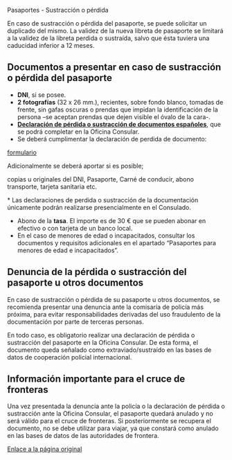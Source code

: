  Pasaportes - Sustracción o pérdida

   En caso de sustracción o pérdida del pasaporte, se puede solicitar un duplicado del mismo. La validez de la nueva libreta de pasaporte se limitará a la validez de la libreta perdida o sustraída, salvo que ésta tuviera una caducidad inferior a 12 meses. 

 Documentos a presentar en caso de sustracción o pérdida del pasaporte
---------------------------------------------------------------------

 * **DNI**, si se posee.
* **2 fotografías** (32 x 26 mm.), recientes, sobre fondo blanco, tomadas de frente, sin gafas oscuras o prendas que impidan la identificación de la persona –se aceptan prendas que dejen visible el óvalo de la cara-.
* **[Declaración de pérdida o sustracción de documentos españoles](https://www.exteriores.gob.es/Documents/DocumentosSC/Pasaportes%20y%20otros%20documentos/DeclaracionPerdida.pdf)**, que se podrá completar en la Oficina Consular.
* Se deberá cumplimentar la declaración de perdida de documento:

[formulario](https://www.exteriores.gob.es/DocumentosAuxiliaresSC/Pa%C3%ADses%20Bajos/AMSTERDAM%20%28C%29/declaraci%C3%B3n%20p%C3%A9rdida%20documentos%20DNI%20o%20pasaporte.pdf)

Adicionalmente se deberá aportar si es posible;

copias u originales del DNI, Pasaporte, Carné de conducir, abono transporte, tarjeta sanitaria etc.

\* Las declaraciones de perdida o sustracción de la documentación únicamente podrán realizarse presencialmente en el Consulado.
* Abono de la **tasa**. El importe es de 30 € que se pueden abonar en efectivo o con tarjeta de un banco local.
* En el caso de menores de edad o incapacitados, consultar los documentos y requisitos adicionales en el apartado “Pasaportes para menores de edad e incapacitados”.

 Denuncia de la pérdida o sustracción del pasaporte u otros documentos
---------------------------------------------------------------------

  En caso de sustracción o pérdida de su pasaporte u otros documentos, se recomienda presentar una denuncia ante la comisaría de policía más próxima, para evitar responsabilidades derivadas del uso fraudulento de la documentación por parte de terceras personas. 

  En todo caso, es obligatorio realizar una declaración de pérdida o sustracción del pasaporte en la Oficina Consular. De esta forma, el documento queda señalado como extraviado/sustraído en las bases de datos de cooperación policial internacional. 

 Información importante para el cruce de fronteras
-------------------------------------------------

  Una vez presentada la denuncia ante la policía o la declaración de pérdida o sustracción ante la Oficina Consular, el pasaporte quedará anulado y no será válido para el cruce de fronteras. Si posteriormente se recupera el documento, no se debe utilizar para viajar, ya que constará como anulado en las bases de datos de las autoridades de frontera. 

  [Enlace a la página original](https://www.exteriores.gob.es/Consulados/amsterdam/es/ServiciosConsulares/Paginas/index.aspx?scco=Pa%C3%ADses+Bajos&scd=9&scca=Pasaportes%20y%20otros%20documentos&scs=Pasaportes%20-%20Sustracci%C3%B3n%20o%20p%C3%A9rdida)